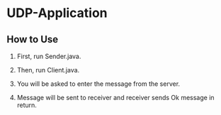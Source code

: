 # UDP-Application

## How to Use

1. First, run Sender.java.

2. Then, run Client.java.

3. You will be asked to enter the message from the server.

4. Message will be sent to receiver and receiver sends Ok message in return.
